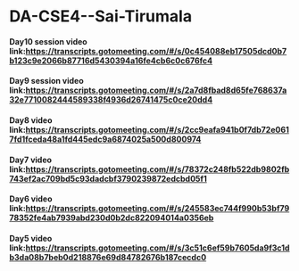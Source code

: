 # DA-CSE4--Sai-Tirumala
#### Day10 session video link:https://transcripts.gotomeeting.com/#/s/0c454088eb17505dcd0b7b123c9e2066b87716d5430394a16fe4cb6c0c676fc4
#### Day9 session video link:https://transcripts.gotomeeting.com/#/s/2a7d8fbad8d65fe768637a32e7710082444589338f4936d26741475c0ce20dd4
#### Day8 video link:https://transcripts.gotomeeting.com/#/s/2cc9eafa941b0f7db72e0617fd1fceda48a1fd445edc9a6874025a500d800974
#### Day7 video link:https://transcripts.gotomeeting.com/#/s/78372c248fb522db9802fb743ef2ac709bd5c93dadcbf3790239872edcbd05f1
#### Day6 video link:https://transcripts.gotomeeting.com/#/s/245583ec744f990b53bf7978352fe4ab7939abd230d0b2dc822094014a0356eb
#### Day5 video link:https://transcripts.gotomeeting.com/#/s/3c51c6ef59b7605da9f3c1db3da08b7beb0d218876e69d84782676b187cecdc0
